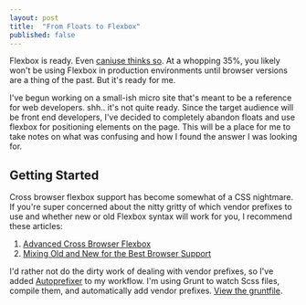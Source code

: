 ```yaml
---
layout: post
title:  "From Floats to Flexbox"
published: false
---
```


Flexbox is ready. Even [caniuse thinks so](http://caniuse.com/flexbox). At a whopping 35%, you likely won't be using Flexbox in production environments until browser versions are a thing of the past.<!-- more --> But it's ready for me.

I've begun working on a small-ish micro site that's meant to be a reference for web developers. shh.. it's not quite ready. Since the target audience will be front end developers, I've decided to completely abandon floats and use flexbox for positioning elements on the page. This will be a place for me to take notes on what was confusing and how I found the answer I was looking for.

<h2 id='#'>Getting Started</h2>
Cross browser flexbox support has become somewhat of a CSS nightmare. If you're super concerned about the nitty gritty of which vendor prefixes to use and whether new or old Flexbox syntax will work for you, I recommend these articles:

1. [Advanced Cross Browser Flexbox](http://dev.opera.com/articles/view/advanced-cross-browser-flexbox/)
2. [Mixing Old and New for the Best Browser Support](http://css-tricks.com/using-flexbox/)

I'd rather not do the dirty work of dealing with vendor prefixes, so I've added [Autoprefixer](https://github.com/ai/autoprefixer) to my workflow. I'm using Grunt to watch Scss files, compile them, and automatically add vendor prefixes. [View the gruntfile](https://github.com/jshawl/open-source-workflow/blob/master/css/Gruntfile.js). 